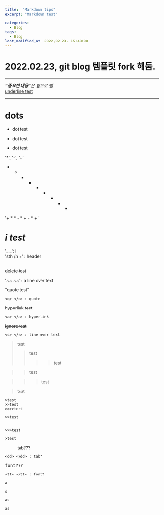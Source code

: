```yaml
---
title:  "Markdown tips"
excerpt: "Markdown test"

categories:
  - Blog
tags:
  - Blog
last_modified_at: 2022,02.23. 15:48:00
---
```


# 2022.02.23, git blog 템플릿 fork 해둠.
---

<i><b><q>중요한 내용</q></b>은 앞으로 뺌</i>
<br>
<u>underline test</u>
<hr>

dots
=

* dot test
- dot test
+ dot test

'*', '-', '+'

+ * * - * + - * + 

'+ * * - * + - * + '


_i test_
=
'_ _': i <br>
'sth /n =' : header <br><br>

~~delete test~~

'~~ ~~' : a line over text


<q>quote test</q>

```
<q> </q> : quote
```

<a>hyperlink test</a>

```
<a> </a> : hyperlink
```

<s>ignore test</s>

```
<s> </s> : line over text
```

>test
>>test
>>>>test

>>test


>>>test

>test

```
>test
>>test
>>>>test

>>test


>>>test

>test
```




<dd>tab???</dd>

```
<dd> </dd> : tab?
```

<tt> font??? </tt>

```
<tt> </tt> : font?
```

`` a ``

``` s ```

` as `

` as
`









<br><br><br>

